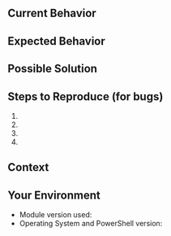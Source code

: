 <!--- Provide a general summary of the issue in the Title above -->

## Current Behavior
<!--- If describing a bug, tell us what happens instead of the expected behavior -->
<!--- If suggesting a change/improvement, explain the difference from current behavior -->

## Expected Behavior
<!--- If you're describing a bug, tell us what should happen -->
<!--- If you're suggesting a change/improvement, tell us how it should work -->

## Possible Solution
<!--- Not obligatory, but suggest a fix/reason for the bug, -->
<!--- or ideas how to implement the addition or change -->

## Steps to Reproduce (for bugs)
<!--- Provide a link to a live example, or an unambiguous set of steps to -->
<!--- reproduce this bug. Include code to reproduce, if relevant -->
1.
2.
3.
4.

## Context
<!--- How has this issue affected you? What are you trying to accomplish? -->
<!--- Providing context helps us come up with a solution that is most useful in the real world -->

## Your Environment
<!--- Include as many relevant details about the environment you experienced the bug in -->
* Module version used:
* Operating System and PowerShell version:
